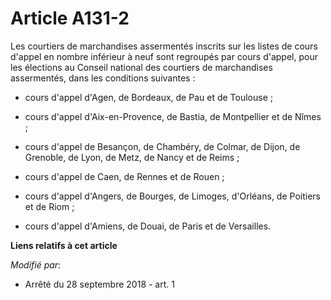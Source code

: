 # Article A131-2

Les courtiers de marchandises assermentés inscrits sur les listes de cours d'appel en nombre inférieur à neuf sont regroupés
par cours d'appel, pour les élections au Conseil national des courtiers de marchandises assermentés, dans les conditions
suivantes :

- cours d'appel d'Agen, de Bordeaux, de Pau et de Toulouse ;

- cours d'appel d'Aix-en-Provence, de Bastia, de Montpellier et de Nîmes ;

- cours d'appel de Besançon, de Chambéry, de Colmar, de Dijon, de Grenoble, de Lyon, de Metz, de Nancy et de Reims ;

- cours d'appel de Caen, de Rennes et de Rouen ;

- cours d'appel d'Angers, de Bourges, de Limoges, d'Orléans, de Poitiers et de Riom ;

- cours d'appel d'Amiens, de Douai, de Paris et de Versailles.

**Liens relatifs à cet article**

_Modifié par_:

  - Arrêté du 28 septembre 2018 - art. 1
